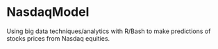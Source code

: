 # NasdaqModel
Using big data techniques/analytics with R/Bash to make predictions of stocks prices from Nasdaq equities.
